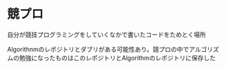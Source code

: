 # 競プロ

自分が競技プログラミングをしていくなかで書いたコードをためとく場所

Algorithnmのレポジトリとダブリがある可能性あり。競プロの中でアルゴリズムの勉強になったものはこのレポジトリとAlgorithmのレポジトリに保存した
